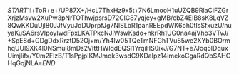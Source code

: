 $START$1l+ToR+e+/UP87X+/HcL7ThxHz9x5t+7N6LmooH1uUZQB9RlaCiFZGrXrjzMsvw2XuPw3pNrTOThwjpsrsD72ClC87yqjey+gMB/ebZ4EIB8sK8LqVZ8QwKKDuUjl80JJfVyuJdDUprpfJg7NlSLbR1panREEpdWK6oh0tIsSfxuzU/nuyaKuSA6rsVIpoyIwdFpxLKATPkcNJlWswKsdo+nkrRh1UG0na4ajVho3VTvJ/+SpE8d+GDgDdxRrztD52Oj+m/Yh4lw05TQeTmNFGhTVu85we2XYb0BOrmhqUUl9XK4l0NSmul8mDs2VIttHWlqdEQSl1YrqiHS0ixJ/G7NT+e7Joq5IDquxUimjIifx/Y0m2FlzB/T1sPpjpIKMJmqk3wsdC9KDaIpz14imekoCgaRdQbSAHCHqGqjNLA=$END$